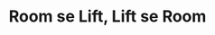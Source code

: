 ---
layout: page_store
id: 10
title: Room se Lift, Lift se Room
details: 
contributors: 
 - shubhamc
facebookurl: https://www.facebook.com/media/set/?set=a.728442137291491.1073741844.525602730908767&type=3
permalink: /store/10
image: 10.png
---